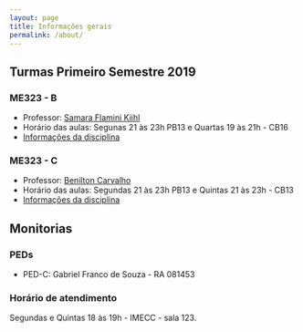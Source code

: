 ```yaml
---
layout: page
title: Informações gerais
permalink: /about/
---
```



## Turmas Primeiro Semestre 2019


### ME323 - B

* Professor: [Samara Flamini Kiihl](http://www.ime.unicamp.br/~samara/)
* Horário das aulas: Segunas 21 às 23h PB13 e Quartas 19 às 21h - CB16
* [Informações da disciplina]()

### ME323 - C

* Professor: [Benilton Carvalho](http://www.ime.unicamp.br/~benilton/)
* Horário das aulas: Segundas 21 às 23h PB13 e Quintas 21 às 23h - CB13
* [Informações da disciplina](http://www.ggte.unicamp.br/eam/course/view.php?id=8323)


## Monitorias

### PEDs

* PED-C: Gabriel Franco de Souza - RA 081453


### Horário de atendimento

Segundas e Quintas 18 às 19h - IMECC - sala 123.
